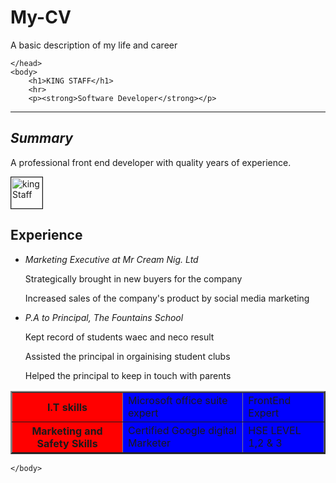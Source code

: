 # My-CV
A basic description of my life and career
<!DOCTYPE html>
<html>
	<head>
	<title>first page</title>
		
	</head>
	<body>
		<h1>KING STAFF</h1> 
		<hr>
		<p><strong>Software Developer</strong></p>
<hr>

<h2><i>Summary</i></h2>
<p>A professional front end developer with quality years of experience.</p>
<img src="https://encrypted-tbn0.gstatic.com/images?q=tbn:ANd9GcQ0AewtdQbOdTG_MKHSkLOxOBzhlnXIJvPykQ&usqp=CAU" width="50px" height="50px" border="1px" alt="king Staff"/>

<h2><b>Experience</b></h2>
<ul>
<li><i>Marketing Executive at Mr Cream Nig. Ltd</i></li>
<p>Strategically brought in new buyers for the company</p>
<p>Increased sales of the company's product by social media marketing</p>

<li><i>P.A to Principal, The Fountains School</i></li>
<p>Kept record of students waec and neco result</p>
<p>Assisted the principal in orgainising student clubs</p>
<p>Helped the principal to keep in touch with parents</p>

</ul>

<table border="2">
<tr>
<th bgcolor="red">I.T skills</th>
<td bgcolor="blue">Microsoft office suite expert</td>
<td bgcolor="blue">FrontEnd Expert</td>
</tr>
<tr>
<th bgcolor="red">Marketing and Safety Skills</th>
<td bgcolor="blue">Certified Google digital Marketer</td>
<td bgcolor="blue">HSE LEVEL 1,2 & 3</td>
</tr>


</table>


	</body>
</html>
